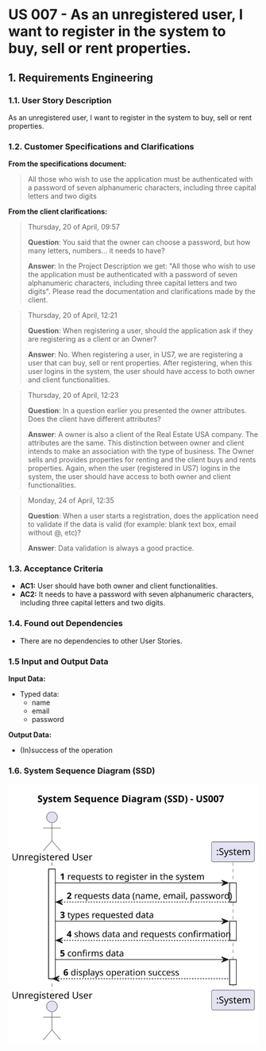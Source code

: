 # US 007 - As an unregistered user, I want to register in the system to buy, sell or rent properties.

## 1. Requirements Engineering

### 1.1. User Story Description

As an unregistered user, I want to register in the system to buy, sell or rent properties.

### 1.2. Customer Specifications and Clarifications

**From the specifications document:**

> All those who wish to use the application must be authenticated with a password of seven alphanumeric characters, including three capital letters and two digits

**From the client clarifications:**

> Thursday, 20 of April, 09:57
>
>**Question**: You said that the owner can choose a password, but how many letters, numbers... it needs to have?
> 
>**Answer**: In the Project Description we get: "All those who wish to use the application must be authenticated with a password of seven alphanumeric characters, including three capital letters and two digits". Please read the documentation and clarifications made by the client.

>  Thursday, 20 of April, 12:21
>
> **Question**: When registering a user, should the application ask if they are registering as a client or an Owner?
>
> **Answer**: No. When registering a user, in US7, we are registering a user that can buy, sell or rent properties. After registering, when this user logins in the system, the user should have access to both owner and client functionalities.

> Thursday, 20 of April, 12:23
> 
> **Question**: In a question earlier you presented the owner attributes. Does the client have different attributes?
>
> **Answer**: A owner is also a client of the Real Estate USA company. The attributes are the same. This distinction between owner and client intends to make an association with the type of business. The Owner sells and provides properties for renting and the client buys and rents properties. Again, when the user (registered in US7) logins in the system, the user should have access to both owner and client functionalities.

> Monday, 24 of April, 12:35
> 
> **Question**: When a user starts a registration, does the application need to validate if the data is valid (for example: blank text box, email without @, etc)?
> 
> **Answer**: Data validation is always a good practice.

### 1.3. Acceptance Criteria

* **AC1:** User should have both owner and client functionalities.
* **AC2:** It needs to have a password with seven alphanumeric characters, including three capital letters and two digits.

### 1.4. Found out Dependencies

* There are no dependencies to other User Stories.

### 1.5 Input and Output Data

**Input Data:**
* Typed data:
  * name
  * email
  * password

**Output Data:**
* (In)success of the operation

### 1.6. System Sequence Diagram (SSD)

![Sequence Diagram](svg/us007-system-sequence-diagram.svg)